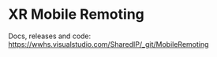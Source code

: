 # XR Mobile Remoting

Docs, releases and code: https://wwhs.visualstudio.com/SharedIP/_git/MobileRemoting